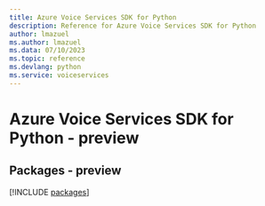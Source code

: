 ```yaml
---
title: Azure Voice Services SDK for Python
description: Reference for Azure Voice Services SDK for Python
author: lmazuel
ms.author: lmazuel
ms.data: 07/10/2023
ms.topic: reference
ms.devlang: python
ms.service: voiceservices
---
```

# Azure Voice Services SDK for Python - preview
## Packages - preview
[!INCLUDE [packages](voice-services-index.md)]